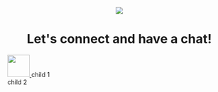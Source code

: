 <p align="center">
  <img src="https://capsule-render.vercel.app/api?text=Hello%20Everyone!&animation=fadeIn&type=waving&color=gradient&height=100&fontColor=black"/>
</p>
<h1 align="center">Let's connect and have a chat!</h1> 
<div class='parent' text-align='center'>
  <div class='child' display='inline-block' vertical-align='middle'><a href="https://www.instagram.com/thepiyushmalhotra/">
  <img height="50" src="https://user-images.githubusercontent.com/46517096/166974368-9798f39f-1f46-499c-b14e-81f0a3f83a06.png"/>
</a>child 1</div>
  <div class='child'>child 2</div>
</div>

